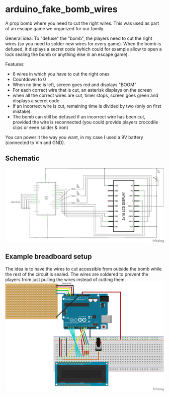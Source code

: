 # arduino_fake_bomb_wires
A prop bomb where you need to cut the right wires. This was used as part of an escape game we organized for our family.

General idea: To "defuse" the "bomb", the players need to cut the right wires (so you need to solder new wires for every game). When the bomb is defused, it displays a secret code (which could for example allow to open a lock sealing the bomb or anything else in an escape game).

Features:
* 6 wires in which you have to cut the right ones
* Countdown to 0
* When no time is left, screen goes red and displays "BOOM"
* For each correct wire that is cut, an asterisk displays on the screen
* when all the correct wires are cut, timer stops, screen goes green and displays a secret code 
* If an incorrect wire is cut, remaining time is divided by two (only on first mistake).
* The bomb can still be defused if an incorrect wire has been cut, provided the wire is reconnected (you could provide players crocodile clips or even solder & iron)

You can power it the way you want, in my case I used a 9V battery (connected to Vin and GND).

## Schematic
![Schematic](fake_bomb_schematic.png?raw=true)

## Example breadboard setup
The idea is to have the wires to cut accessible from outside the bomb while the rest of the circuit is sealed. The wires are soldered to prevent the players from just pulling the wires instead of cutting them.
![Breadboard](fake_bomb_breadboard.png?raw=true)
